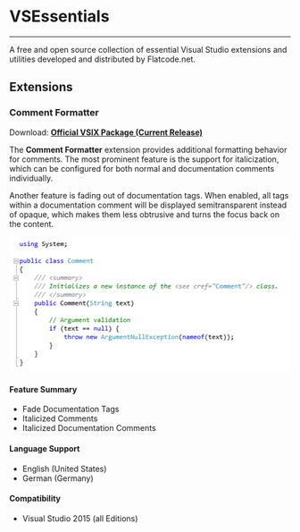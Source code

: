 # VSEssentials #
----------------
A free and open source collection of essential Visual Studio extensions and utilities developed and distributed by Flatcode.net.

## Extensions ##
### Comment Formatter ###

Download: **[Official VSIX Package (Current Release)](http://download.flatcode.net/VSEssentials/CommentFormatter/CurrentRelease/CommentFormatter.vsix "CommentFormatter.vsix")**

The **Comment Formatter** extension provides additional formatting behavior for comments. The most prominent feature is the support for italicization, which can be configured for both normal and documentation comments individually.

Another feature is fading out of documentation tags. When enabled, all tags within a documentation comment will be displayed semitransparent instead of opaque, which makes them less obtrusive and turns the focus back on the content.

![Comment Formatter Screenshot](./src/Extensions/CommentFormatter/Resources/PreviewImage.png)

#### Feature Summary ####
- Fade Documentation Tags
- Italicized Comments
- Italicized Documentation Comments

#### Language Support ####
- English (United States)
- German (Germany)

#### Compatibility ####
- Visual Studio 2015 (all Editions)


